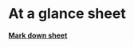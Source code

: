 # At a glance sheet
[**Mark down sheet**](https://github.com/mahedee/ataglance-sheet/blob/master/markdown-sheet.md)<br>
